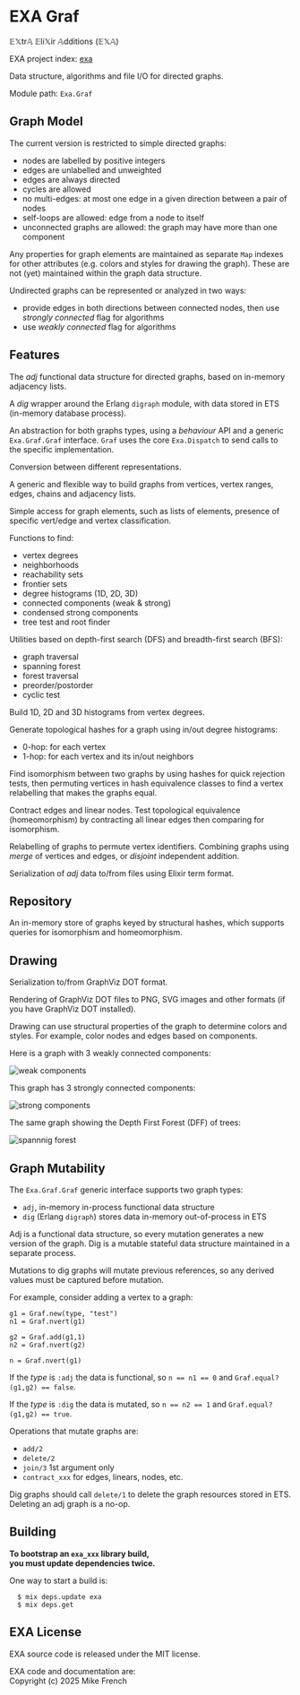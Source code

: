 # EXA Graf

𝔼𝕏tr𝔸 𝔼li𝕏ir 𝔸dditions (𝔼𝕏𝔸)

EXA project index: [exa](https://github.com/red-jade/exa)

Data structure, algorithms and file I/O for directed graphs.

Module path: `Exa.Graf`

## Graph Model

The current version is restricted to simple directed graphs:
- nodes are labelled by positive integers
- edges are unlabelled and unweighted
- edges are always directed
- cycles are allowed
- no multi-edges: 
  at most one edge in a given direction between a pair of nodes
- self-loops are allowed: 
  edge from a node to itself
- unconnected graphs are allowed: 
  the graph may have more than one component

Any properties for graph elements are maintained
as separate `Map` indexes for other attributes
(e.g. colors and styles for drawing the graph).
These are not (yet) maintained within the graph data structure.

Undirected graphs can be represented or analyzed in two ways:
- provide edges in both directions between connected nodes,
  then use _strongly connected_ flag for algorithms
- use _weakly connected_ flag for algorithms

## Features

The _adj_ functional data structure for directed graphs,
based on in-memory adjacency lists.

A _dig_ wrapper around the Erlang `digraph` module,
with data stored in ETS (in-memory database process).

An abstraction for both graphs types,
using a _behaviour_ API and a generic `Exa.Graf.Graf` interface.
`Graf` uses the core `Exa.Dispatch` to send calls
to the specific implementation.

Conversion between different representations.

A generic and flexible way to build graphs from
vertices, vertex ranges, edges, chains and adjacency lists.

Simple access for graph elements, such as 
lists of elements, presence of specific vert/edge
and vertex classification.

Functions to find:
- vertex degrees
- neighborhoods
- reachability sets
- frontier sets
- degree histograms (1D, 2D, 3D)
- connected components (weak & strong)
- condensed strong components
- tree test and root finder

Utilities based on depth-first search (DFS)
and breadth-first search (BFS):
- graph traversal
- spanning forest 
- forest traversal
- preorder/postorder
- cyclic test

Build 1D, 2D and 3D histograms from vertex degrees.

Generate topological hashes for a graph using
in/out degree histograms:
- 0-hop: for each vertex
- 1-hop: for each vertex and its in/out neighbors

Find isomorphism between two graphs by using hashes for quick rejection tests,
then permuting vertices in hash equivalence classes 
to find a vertex relabelling that makes the graphs equal.

Contract edges and linear nodes.
Test topological equivalence (homeomorphism) 
by contracting all linear edges
then comparing for isomorphism.

Relabelling of graphs to permute vertex identifiers.
Combining graphs using _merge_ of vertices and edges,
or _disjoint_ independent addition.

Serialization of _adj_ data to/from files 
using Elixir term format.

## Repository

An in-memory store of graphs keyed by structural hashes,
which supports queries for isomorphism and homeomorphism.

## Drawing

Serialization to/from GraphViz DOT format.

Rendering of GraphViz DOT files 
to PNG, SVG images and other formats
(if you have GraphViz DOT installed).

Drawing can use structural properties of the graph
to determine colors and styles.
For example, color nodes and edges based on components.

Here is a graph with 3 weakly connected components:

![weak components](./assets/comp123.png)

This graph has 3 strongly connected components:

![strong components](./assets/wiki_scc.png)

The same graph showing the Depth First Forest (DFF) of trees:

![spannnig forest](./assets/wiki_forest.png)

## Graph Mutability

The `Exa.Graf.Graf` generic interface supports two graph types:
- `adj`, in-memory in-process functional data structure
- `dig` (Erlang `digraph`) stores data in-memory out-of-process in ETS

Adj is a functional data structure, so every mutation generates
a new version of the graph. Dig is a mutable stateful data structure
maintained in a separate process. 

Mutations to dig graphs will mutate previous references,
so any derived values must be captured before mutation.

For example, consider adding a vertex to a graph:

```
g1 = Graf.new(type, "test")
n1 = Graf.nvert(g1)

g2 = Graf.add(g1,1)
n2 = Graf.nvert(g2)

n = Graf.nvert(g1)
```

If the _type_ is `:adj` the data is functional,
so `n == n1 == 0` and `Graf.equal?(g1,g2) == false`.

If the _type_ is `:dig` the data is mutated, 
so `n == n2 == 1` and `Graf.equal?(g1,g2) == true`.

Operations that mutate graphs are:
  - `add/2`
  - `delete/2`
  - `join/3` 1st argument only
  - `contract_xxx` for edges, linears, nodes, etc.
  
Dig graphs should call `delete/1` to delete the graph resources
stored in ETS. Deleting an adj graph is a no-op.

## Building

**To bootstrap an `exa_xxx` library build,**<br>
**you must update dependencies twice.**

One way to start a build is:
```
  $ mix deps.update exa
  $ mix deps.get
```

## EXA License

EXA source code is released under the MIT license.

EXA code and documentation are:<br>
Copyright (c) 2025 Mike French
